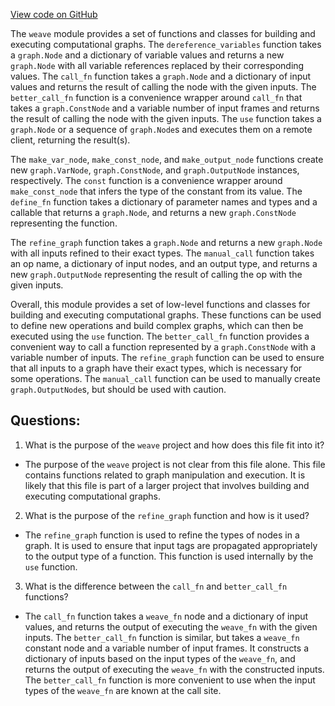 [View code on GitHub](https://github.com/wandb/weave/weave/weave_internal.py)

The `weave` module provides a set of functions and classes for building and executing computational graphs. The `dereference_variables` function takes a `graph.Node` and a dictionary of variable values and returns a new `graph.Node` with all variable references replaced by their corresponding values. The `call_fn` function takes a `graph.Node` and a dictionary of input values and returns the result of calling the node with the given inputs. The `better_call_fn` function is a convenience wrapper around `call_fn` that takes a `graph.ConstNode` and a variable number of input frames and returns the result of calling the node with the given inputs. The `use` function takes a `graph.Node` or a sequence of `graph.Node`s and executes them on a remote client, returning the result(s).

The `make_var_node`, `make_const_node`, and `make_output_node` functions create new `graph.VarNode`, `graph.ConstNode`, and `graph.OutputNode` instances, respectively. The `const` function is a convenience wrapper around `make_const_node` that infers the type of the constant from its value. The `define_fn` function takes a dictionary of parameter names and types and a callable that returns a `graph.Node`, and returns a new `graph.ConstNode` representing the function.

The `refine_graph` function takes a `graph.Node` and returns a new `graph.Node` with all inputs refined to their exact types. The `manual_call` function takes an op name, a dictionary of input nodes, and an output type, and returns a new `graph.OutputNode` representing the result of calling the op with the given inputs.

Overall, this module provides a set of low-level functions and classes for building and executing computational graphs. These functions can be used to define new operations and build complex graphs, which can then be executed using the `use` function. The `better_call_fn` function provides a convenient way to call a function represented by a `graph.ConstNode` with a variable number of inputs. The `refine_graph` function can be used to ensure that all inputs to a graph have their exact types, which is necessary for some operations. The `manual_call` function can be used to manually create `graph.OutputNode`s, but should be used with caution.
## Questions: 
 1. What is the purpose of the `weave` project and how does this file fit into it?
- The purpose of the `weave` project is not clear from this file alone. This file contains functions related to graph manipulation and execution. It is likely that this file is part of a larger project that involves building and executing computational graphs.

2. What is the purpose of the `refine_graph` function and how is it used?
- The `refine_graph` function is used to refine the types of nodes in a graph. It is used to ensure that input tags are propagated appropriately to the output type of a function. This function is used internally by the `use` function.

3. What is the difference between the `call_fn` and `better_call_fn` functions?
- The `call_fn` function takes a `weave_fn` node and a dictionary of input values, and returns the output of executing the `weave_fn` with the given inputs. The `better_call_fn` function is similar, but takes a `weave_fn` constant node and a variable number of input frames. It constructs a dictionary of inputs based on the input types of the `weave_fn`, and returns the output of executing the `weave_fn` with the constructed inputs. The `better_call_fn` function is more convenient to use when the input types of the `weave_fn` are known at the call site.